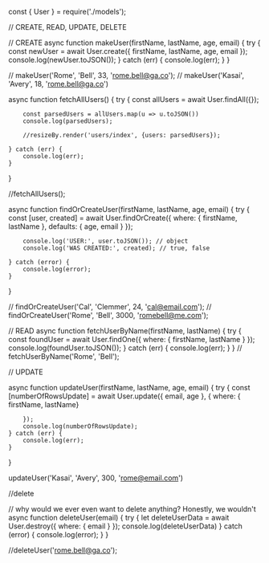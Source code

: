 const { User } = require('./models');

// CREATE, READ, UPDATE, DELETE

// CREATE
async function makeUser(firstName, lastName, age, email) {
    try {
        const newUser = await User.create({ firstName, lastName, age, email });
        console.log(newUser.toJSON());
    } catch (err) {
        console.log(err);
    }
} 

// makeUser('Rome', 'Bell', 33, 'rome.bell@ga.co');
// makeUser('Kasai', 'Avery', 18, 'rome.bell@ga.co')

async function fetchAllUsers() {
    try {
        const allUsers = await User.findAll({});
        
        const parsedUsers = allUsers.map(u => u.toJSON())
        console.log(parsedUsers);

        //resizeBy.render('users/index', {users: parsedUsers});
        
    } catch (err) {
        console.log(err);
    }
} 

//fetchAllUsers();

async function findOrCreateUser(firstName, lastName, age, email) {
    try {
        const [user, created] = await User.findOrCreate({
            where: { firstName, lastName },
            defaults: { age, email }
        });

        console.log('USER:', user.toJSON()); // object
        console.log('WAS CREATED:', created); // true, false

    } catch (error) {
        console.log(error);
    }
}

// findOrCreateUser('Cal', 'Clemmer', 24, 'cal@email.com');
// findOrCreateUser('Rome', 'Bell', 3000, 'romebell@me.com');


// READ
async function fetchUserByName(firstName, lastName) {
    try {
        const foundUser = await User.findOne({
            where: { firstName, lastName }
        });
        console.log(foundUser.toJSON());
    } catch (err) {
        console.log(err);
    }
} 
// fetchUserByName('Rome', 'Bell');

// UPDATE

async function  updateUser(firstName, lastName, age, email) {
    try {
        const [numberOfRowsUpdate] = await User.update({ email, age }, {
            where: { firstName, lastName}

        });
        console.log(numberOfRowsUpdate);
    } catch (err) {
        console.log(err);
    }
}

updateUser('Kasai', 'Avery', 300, 'rome@email.com')

//delete

// why would we ever even want to delete anything? Honestly, we wouldn't 
async function deleteUser(email) {
    try {
        let deleteUserData = await User.destroy({
            where: { email }
        });
        console.log(deleteUserData)
    } catch (error) {
        console.log(error);
    }
}

//deleteUser('rome.bell@ga.co');